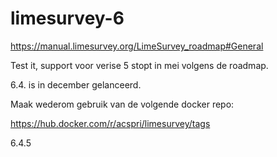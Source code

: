 # limesurvey-6

https://manual.limesurvey.org/LimeSurvey_roadmap#General

Test it, support voor verise 5 stopt in mei volgens de roadmap.

6.4. is in december gelanceerd.

Maak wederom gebruik van de volgende docker repo:

https://hub.docker.com/r/acspri/limesurvey/tags

6.4.5
